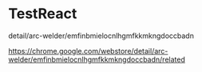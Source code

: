 # TestReact


detail/arc-welder/emfinbmielocnlhgmfkkmkngdoccbadn

https://chrome.google.com/webstore/detail/arc-welder/emfinbmielocnlhgmfkkmkngdoccbadn/related

